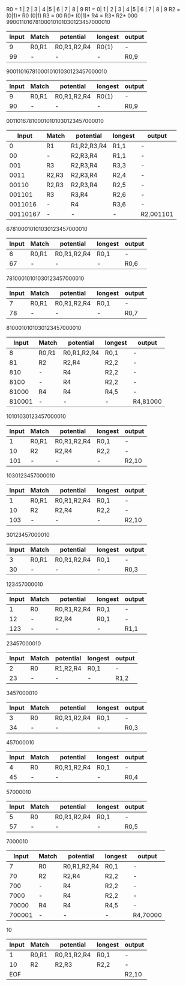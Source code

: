 R0 = 1 | 2 | 3 | 4 |5 | 6 | 7 | 8 | 9
R1 = 0| 1 | 2 | 3 | 4 |5 | 6 | 7 | 8 | 9
R2 = (0|1)* R0 (0|1)
R3 = 00 R0* (0|1)*
R4 = R3* R2* 000
99001101678100010101030123457000010

| Input | Match | potential   | longest | output |
| ----- | ----- | ----------- | ------- | ------ |
| 9     | R0,R1 | R0,R1,R2,R4 | R0(1)   | -      |
| 99    | -     | -           | -       | R0,9   |

9001101678100010101030123457000010

| Input | Match | potential   | longest | output |
| ----- | ----- | ----------- | ------- | ------ |
| 9     | R0,R1 | R0,R1,R2,R4 | R0(1)   | -      |
| 90    | -     | -           | -       | R0,9   |
001101678100010101030123457000010

| Input    | Match | potential   | longest | output    |
| -------- | ----- | ----------- | ------- | --------- |
| 0        | R1    | R1,R2,R3,R4 | R1,1    | -         |
| 00       | -     | R2,R3,R4    | R1,1    | -         |
| 001      | R3    | R2,R3,R4    | R3,3    | -         |
| 0011     | R2,R3 | R2,R3,R4    | R2,4    | -         |
| 00110    | R2,R3 | R2,R3,R4    | R2,5    | -         |
| 001101   | R3    | R3,R4       | R2,6    | -         |
| 0011016  | -     | R4          | R3,6    | -         |
| 00110167 | -     | -           | -       | R2,001101 |

678100010101030123457000010

| Input | Match | potential   | longest | output |
| ----- | ----- | ----------- | ------- | ------ |
| 6     | R0,R1 | R0,R1,R2,R4 | R0,1    | -      |
| 67    | -     | -           | -       | R0,6   |
78100010101030123457000010

| Input | Match | potential   | longest | output |
| ----- | ----- | ----------- | ------- | ------ |
| 7     | R0,R1 | R0,R1,R2,R4 | R0,1    | -      |
| 78    | -     | -           | -       | R0,7   |
8100010101030123457000010

| Input  | Match | potential   | longest | output   |
| ------ | ----- | ----------- | ------- | -------- |
| 8      | R0,R1 | R0,R1,R2,R4 | R0,1    | -        |
| 81     | R2    | R2,R4       | R2,2    | -        |
| 810    | -     | R4          | R2,2    | -        |
| 8100   | -     | R4          | R2,2    | -        |
| 81000  | R4    | R4          | R4,5    | -        |
| 810001 | -     | -           | -       | R4,81000 |
10101030123457000010

| Input | Match | potential   | longest | output |
| ----- | ----- | ----------- | ------- | ------ |
| 1     | R0,R1 | R0,R1,R2,R4 | R0,1    | -      |
| 10    | R2    | R2,R4       | R2,2    | -      |
| 101   | -     | -           | -       | R2,10  |
1030123457000010

| Input | Match | potential   | longest | output |
| ----- | ----- | ----------- | ------- | ------ |
| 1     | R0,R1 | R0,R1,R2,R4 | R0,1    | -      |
| 10    | R2    | R2,R4       | R2,2    | -      |
| 103   | -     | -           | -       | R2,10  |
30123457000010

| Input | Match | potential   | longest | output |
| ----- | ----- | ----------- | ------- | ------ |
| 3     | R0,R1 | R0,R1,R2,R4 | R0,1    | -      |
| 30    | -     | -           | -       | R0,3   |
123457000010

| Input | Match | potential   | longest | output |
| ----- | ----- | ----------- | ------- | ------ |
| 1     | R0    | R0,R1,R2,R4 | R0,1    | -      |
| 12    | -     | R2,R4       | R0,1    | -      |
| 123   | -     | -           | -       | R1,1   |
23457000010

| Input | Match | potential | longest | output |
| ----- | ----- | --------- | ------- | ------ |
| 2     | R0    | R1,R2,R4  | R0,1    | -      |
| 23    | -     | -         | -       | R1,2   |
3457000010

| Input | Match | potential   | longest | output |
| ----- | ----- | ----------- | ------- | ------ |
| 3     | R0    | R0,R1,R2,R4 | R0,1    | -      |
| 34    | -     | -           | -       | R0,3   |

457000010

| Input | Match | potential   | longest | output |
| ----- | ----- | ----------- | ------- | ------ |
| 4     | R0    | R0,R1,R2,R4 | R0,1    | -      |
| 45    | -     | -           | -       | R0,4   |

57000010

| Input | Match | potential   | longest | output |
| ----- | ----- | ----------- | ------- | ------ |
| 5     | R0    | R0,R1,R2,R4 | R0,1    | -      |
| 57    | -     | -           | -       | R0,5   |
7000010

| Input  | Match | potential   | longest | output   |
| ------ | ----- | ----------- | ------- | -------- |
| 7      | R0    | R0,R1,R2,R4 | R0,1    | -        |
| 70     | R2    | R2,R4       | R2,2    | -        |
| 700    | -     | R4          | R2,2    | -        |
| 7000   | -     | R4          | R2,2    | -        |
| 70000  | R4    | R4          | R4,5    | -        |
| 700001 | -     | -           | -       | R4,70000 |
10

| Input | Match | potential   | longest | output |
| ----- | ----- | ----------- | ------- | ------ |
| 1     | R0,R1 | R0,R1,R2,R4 | R0,1    | -      |
| 10    | R2    | R2,R3       | R2,2    | -      |
| EOF   |       |             |         | R2,10  |

